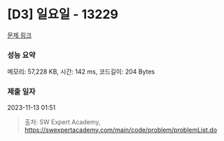 # [D3] 일요일 - 13229 

[문제 링크](https://swexpertacademy.com/main/code/problem/problemDetail.do?contestProbId=AX0SaDW6L2oDFASs) 

### 성능 요약

메모리: 57,228 KB, 시간: 142 ms, 코드길이: 204 Bytes

### 제출 일자

2023-11-13 01:51



> 출처: SW Expert Academy, https://swexpertacademy.com/main/code/problem/problemList.do